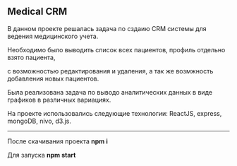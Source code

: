 ## Medical CRM
В данном проекте решалась задача по сздаию CRM системы для ведения медицинского учета.

Необходимо было выводить список всех пациентов, профиль отдельно взято пациента, 

с возможностью редактирования и удаления, а так же возмжность добавления новых пациентов.

Была реализована задача по выводо аналитических данных в виде графиков в различных вариациях.

На проекте использовались следующие технологии: ReactJS, express, mongoDB, nivo, d3.js.

---
После скачивания проекта **npm i** 

Для запуска **npm start**
